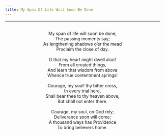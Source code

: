 ```yaml
---
title: My Span Of Life Will Soon Be Done
---
```


---
<center>
<br/>
My span of life will soon be done,<br/>
The passing moments say;<br/>
As lengthening shadows o’er the mead<br/>
Proclaim the close of day.<br/>
<br/>
O that my heart might dwell aloof<br/>
From all created things,<br/>
And learn that wisdom from above<br/>
Whence true contentment springs!<br/>
<br/>
Courage, my soul! thy bitter cross,<br/>
In every trial here,<br/>
Shall bear thee to thy heaven above,<br/>
But shall not enter there.<br/>
<br/>
Courage, my soul, on God rely;<br/>
Deliverance soon will come;<br/>
A thousand ways has Providence<br/>
To bring believers home.<br/>

</center>